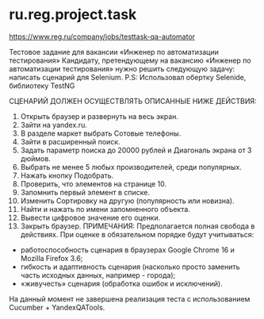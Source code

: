 # ru.reg.project.task

https://www.reg.ru/company/jobs/testtask-qa-automator

Тестовое задание для вакансии «Инженер по автоматизации тестирования»
Кандидату, претендующему на вакансию «Инженер по автоматизации тестирования» нужно решить следующую задачу: написать сценарий для Selenium. 
P.S: Использовал обертку Selenide, библиотеку TestNG

СЦЕНАРИЙ ДОЛЖЕН ОСУЩЕСТВЛЯТЬ ОПИСАННЫЕ НИЖЕ ДЕЙСТВИЯ:
1. Открыть браузер и развернуть на весь экран.
2. Зайти на yandex.ru.
3. В разделе маркет выбрать Сотовые телефоны.
4. Зайти в расширенный поиск.
5. Задать параметр поиска до 20000 рублей и Диагональ экрана от 3 дюймов.
6. Выбрать не менее 5 любых производителей, среди популярных.
7. Нажать кнопку Подобрать.
8. Проверить, что элементов на странице 10.
9. Запомнить первый элемент в списке.
10. Изменить Сортировку на другую (популярность или новизна).
11. Найти и нажать по имени запомненного объекта.
12. Вывести цифровое значение его оценки.
13. Закрыть браузер.
ПРИМЕЧАНИЯ:
Предполагается полная свобода в действиях. При оценке в обязательном порядке будут учитываться:
- работоспособность сценария в браузерах Google Chrome 16 и Mozilla Firefox 3.6;
- гибкость и адаптивность сценария (насколько просто заменить часть исходных данных, например - города);
- «живучесть» сценария (обработка ошибок и исключений).

На данный момент не завершена реализация теста с использованием Cucumber + YandexQATools.
